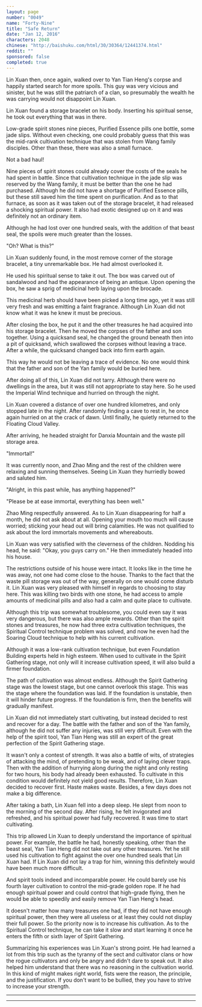 ```yaml
---
layout: page
number: "0049"
name: "Forty-Nine"
title: "Safe Return"
date: "Jan 12, 2016"
characters: 2048
chinese: "http://baishuku.com/html/30/30364/12441374.html"
reddit: ""
sponsored: false
completed: true
---
```


Lin Xuan then, once again, walked over to Yan Tian Heng's corpse and happily started search for more spoils. This guy was very vicious and sinister, but he was still the patriarch of a clan, so presumably the wealth he was carrying would not disappoint Lin Xuan.

Lin Xuan found a storage bracelet on his body. Inserting his spiritual sense, he took out everything that was in there.

Low-grade spirit stones nine pieces, Purified Essence pills one bottle, some jade slips. Without even checking, one could probably guess that this was the mid-rank cultivation technique that was stolen from Wang family disciples. Other than these, there was also a small furnace.

Not a bad haul!

Nine pieces of spirit stones could already cover the costs of the seals he had spent in battle. Since that cultivation technique in the jade slip was reserved by the Wang family, it must be better than the one he had purchased. Although he did not have a shortage of Purified Essence pills, but these still saved him the time spent on purification. And as to that furnace, as soon as it was taken out of the storage bracelet, it had released a shocking spiritual power. It also had exotic designed up on it and was definitely not an ordinary item.

Although he had lost over one hundred seals, with the addition of that beast seal, the spoils were much greater than the losses.

"Oh? What is this?"

Lin Xuan suddenly found, in the most remove corner of the storage bracelet, a tiny unremarkable box. He had almost overlooked it.

He used his spiritual sense to take it out. The box was carved out of sandalwood and had the appearance of being an antique. Upon opening the box, he saw a sprig of medicinal herb laying upon the brocade.

This medicinal herb should have been picked a long time ago, yet it was still very fresh and was emitting a faint fragrance. Although Lin Xuan did not know what it was he knew it must be precious.

After closing the box, he put it and the other treasures he had acquired into his storage bracelet. Then he moved the corpses of the father and son together. Using a quicksand seal, he changed the ground beneath then into a pit of quicksand, which swallowed the corpses without leaving a trace. After a while, the quicksand changed back into firm earth again.

This way he would not be leaving a trace of evidence. No one would think that the father and son of the Yan family would be buried here.

After doing all of this, Lin Xuan did not tarry. Although there were no dwellings in the area, but it was still not appropriate to stay here. So he used the Imperial Wind technique and hurried on through the night.

Lin Xuan covered a distance of over one hundred kilometres, and only stopped late in the night. After randomly finding a cave to rest in, he once again hurried on at the crack of dawn. Until finally, he quietly returned to the Floating Cloud Valley.

After arriving, he headed straight for Danxia Mountain and the waste pill storage area.

"Immortal!"

It was currently noon, and Zhao Ming and the rest of the children were relaxing and sunning themselves. Seeing Lin Xuan they hurriedly bowed and saluted him.

"Alright, in this past while, has anything happened?"

"Please be at ease immortal, everything has been well."

Zhao Ming respectfully answered. As to Lin Xuan disappearing for half a month, he did not ask about at all. Opening your mouth too much will cause worried; sticking your head out will bring calamities. He was not qualified to ask about the lord immortals movements and whereabouts.

Lin Xuan was very satisfied with the cleverness of the children. Nodding his head, he said: "Okay, you guys carry on." He then immediately headed into his house.

The restrictions outside of his house were intact. It looks like in the time he was away, not one had come close to the house. Thanks to the fact that the waste pill storage was out of the way, generally on one would come disturb it. Lin Xuan was very pleased with himself in regards to choosing to stay here. This was killing two birds with one stone, he had access to ample amounts of medicinal pills and also had a calm and quite place to cultivate.

Although this trip was somewhat troublesome, you could even say it was very dangerous, but there was also ample rewards. Other than the spirit stones and treasures, he now had three extra cultivation techniques, the Spiritual Control technique problem was solved, and now he even had the Soaring Cloud technique to help with his current cultivation.

Although it was a low-rank cultivation technique, but even Foundation Building experts held in high esteem. When used to cultivate in the Spirit Gathering stage, not only will it increase cultivation speed, it will also build a firmer foundation.

The path of cultivation was almost endless. Although the Spirit Gathering stage was the lowest stage, but one cannot overlook this stage. This was the stage where the foundation was laid. If the foundation is unstable, then it will hinder future progress. If the foundation is firm, then the benefits will gradually manifest.

Lin Xuan did not immediately start cultivating, but instead decided to rest and recover for a day. The battle with the father and son of the Yan family, although he did not suffer any injuries, was still very difficult. Even with the help of the spirit tool, Yan Tian Heng was still an expert of the great perfection of the Spirit Gathering stage.

It wasn't only a contest of strength. It was also a battle of wits, of strategies of attacking the mind, of pretending to be weak, and of laying clever traps. Then with the addition of hurrying along during the night and only resting for two hours, his body had already been exhausted. To cultivate in this condition would definitely not yield good results. Therefore, Lin Xuan decided to recover first. Haste makes waste. Besides, a few days does not make a big difference.

After taking a bath, Lin Xuan fell into a deep sleep. He slept from noon to the morning of the second day. After rising, he felt invigorated and refreshed, and his spiritual power had fully recovered. It was time to start cultivating.

This trip allowed Lin Xuan to deeply understand the importance of spiritual power. For example, the battle he had, honestly speaking, other than the beast seal, Yan Tian Heng did not take out any other treasures. Yet he still used his cultivation to fight against the over one hundred seals that Lin Xuan had. If Lin Xuan did not lay a trap for him, winning this definitely would have been much more difficult.

And spirit tools indeed and incomparable power. He could barely use his fourth layer cultivation to control the mid-grade golden rope. If he had enough spiritual power and could control that high-grade flying, then he would be able to speedily and easily remove Yan Tian Heng's head.

It doesn't matter how many treasures one had, if they did not have enough spiritual power, then they were all useless or at least they could not display their full power. So the priority now is to increase his cultivation. As to the Spiritual Control technique, he can take it slow and start learning it once he enters the fifth or sixth layer of Spirit Gathering.

Summarizing his experiences was Lin Xuan's strong point. He had learned a lot from this trip such as the tyranny of the sect and cultivator clans or how the rogue cultivators and only be angry and didn't dare to speak out. It also helped him understand that there was no reasoning in the cultivation world. In this kind of might makes right world, fists were the reason, the principle, and the justification. If you don't want to be bullied, they you have to strive to increase your strength.

- - -
- - -

